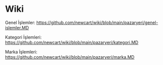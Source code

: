# Wiki

Genel İşlemler: https://github.com/newcart/wiki/blob/main/pazaryeri/genel-islemler.MD

Kategori İşlemleri: https://github.com/newcart/wiki/blob/main/pazaryeri/kategori.MD

Marka İşlemleri: https://github.com/newcart/wiki/blob/main/pazaryeri/marka.MD 
